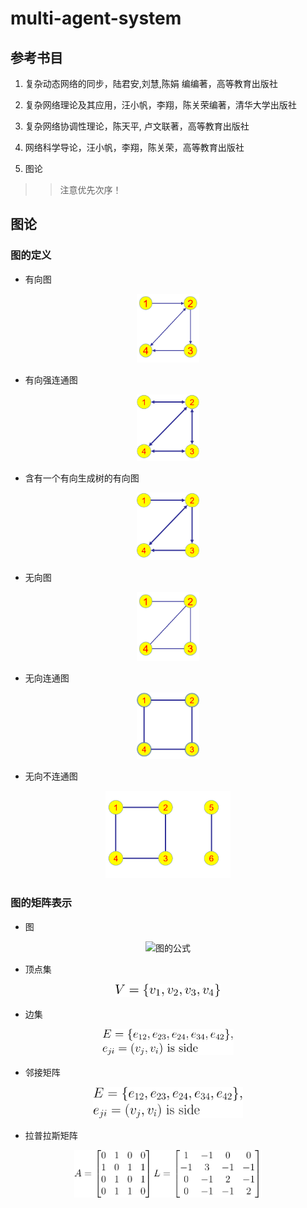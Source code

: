 # multi-agent-system

## 参考书目

1. 复杂动态网络的同步，陆君安,刘慧,陈娟 编编著，高等教育出版社

2. 复杂网络理论及其应用，汪小帆，李翔，陈关荣编著，清华大学出版社

3. 复杂网络协调性理论，陈天平, 卢文联著，高等教育出版社

4. 网络科学导论，汪小帆，李翔，陈关荣，高等教育出版社

5. 图论

>> 注意优先次序！


## 图论

### 图的定义

- 有向图  

<center>
    <img src="./Pictures/有向图.png" title="有向图" width="100" high="100" />
</center>

- 有向强连通图  

<center>
    <img src="./Pictures/有向强连通图.png" title="有向强连通图" width="100" high="100" />
</center>

- 含有一个有向生成树的有向图  

<center>
    <img src="./Pictures/含有一个有向生成树的有向图.png" title="含有一个有向生成树的有向图" width="100" high="100" />
</center>

- 无向图

<center>
    <img src="./Pictures/无向图.png" title="无向图" width="100" high="100" />
</center>

- 无向连通图  

<center>
    <img src="./Pictures/无向连通图.png" title="无向连通图" width="100" high="100" />
</center>

- 无向不连通图  

<center>
    <img src="./Pictures/无向不连通图.png" title="无向不连通图" width="200" high="200" />
</center>

### 图的矩阵表示

- 图

<center>
    <img src="./Pictures/图.svg" title="图的公式" width="150" high="150" />
</center>

- 顶点集  

<center>
    <img src="./Pictures/顶点集.svg" title="顶点集" width="170" high="170" />
</center>

- 边集  

<center>
    <img src="./Pictures/边集.svg" title="顶点集" width="210" high="210" />
</center>

- 邻接矩阵

<center>
    <img src="./Pictures/邻接矩阵.svg" title="图的公式" width="240" high="240" />
</center>

- 拉普拉斯矩阵

<center>
    <img src="./Pictures/Lapulasi.svg" title="拉普拉斯矩阵" width="300" high="300" />
</center>
